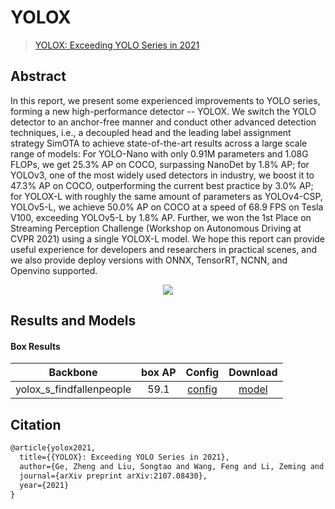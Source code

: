 # YOLOX

> [YOLOX: Exceeding YOLO Series in 2021](https://arxiv.org/abs/2107.08430)

<!-- [ALGORITHM] -->

## Abstract

In this report, we present some experienced improvements to YOLO series, forming a new high-performance detector -- YOLOX. We switch the YOLO detector to an anchor-free manner and conduct other advanced detection techniques, i.e., a decoupled head and the leading label assignment strategy SimOTA to achieve state-of-the-art results across a large scale range of models: For YOLO-Nano with only 0.91M parameters and 1.08G FLOPs, we get 25.3% AP on COCO, surpassing NanoDet by 1.8% AP; for YOLOv3, one of the most widely used detectors in industry, we boost it to 47.3% AP on COCO, outperforming the current best practice by 3.0% AP; for YOLOX-L with roughly the same amount of parameters as YOLOv4-CSP, YOLOv5-L, we achieve 50.0% AP on COCO at a speed of 68.9 FPS on Tesla V100, exceeding YOLOv5-L by 1.8% AP. Further, we won the 1st Place on Streaming Perception Challenge (Workshop on Autonomous Driving at CVPR 2021) using a single YOLOX-L model. We hope this report can provide useful experience for developers and researchers in practical scenes, and we also provide deploy versions with ONNX, TensorRT, NCNN, and Openvino supported.

<div align=center>
<img src="https://user-images.githubusercontent.com/40661020/144001736-9fb303dd-eac7-46b0-ad45-214cfa51e928.png"/>
</div>

## Results and Models

#### Box Results

|         Backbone         | box AP |                Config                 |                                                             Download                                                              |
| :----------------------: | :----: | :-----------------------------------: | :-------------------------------------------------------------------------------------------------------------------------------: |
| yolox_s_findfallenpeople |  59.1  | [config](yolox_s_findfallenpeople.py) | [model](https://github.com/okotaku/dethub-weights/releases/download/v0.1.1findfallenpeople/yolox_s_findfallenpeople-2f7d2b6d.pth) |

## Citation

```latex
@article{yolox2021,
  title={{YOLOX}: Exceeding YOLO Series in 2021},
  author={Ge, Zheng and Liu, Songtao and Wang, Feng and Li, Zeming and Sun, Jian},
  journal={arXiv preprint arXiv:2107.08430},
  year={2021}
}
```
